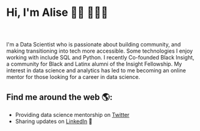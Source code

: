 # Hi, I'm Alise 👋🏾 👩🏾‍💻

# <img src=" " alt="">
I'm a Data Scientist who is passionate about building community, and making transitioning into tech more accessible. Some technologies I enjoy working with include SQL and Python. I recently Co-founded Black Insight, a community for Black and Latinx alumni of the Insight Fellowship.  My interest in data science and analytics has led to me becoming an online mentor for those looking for a career in data science.


## Find me around the web 🌎:
- Providing data science mentorship on <a href="https://twitter.com/@import_alise"> Twitter</a> 
- Sharing updates on <a href="https://www.linkedin.com/in/aliseramirez/">LinkedIn</a> 💼
